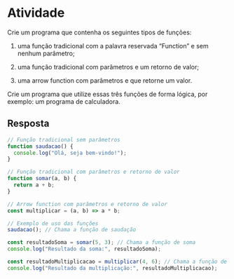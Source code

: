 # Atividade

Crie um programa que contenha os seguintes tipos de funções:

1. uma função tradicional com a palavra reservada “Function” e sem nenhum parâmetro;

2. uma função tradicional com parâmetros e um retorno de valor;

3. uma arrow function com parâmetros e que retorne um valor.

Crie um programa que utilize essas três funções de forma lógica, por exemplo: um programa de calculadora.

## Resposta

```javascript
// Função tradicional sem parâmetros
function saudacao() {
  console.log("Olá, seja bem-vindo!");
}

// Função tradicional com parâmetros e retorno de valor
function somar(a, b) {
  return a + b;
}

// Arrow function com parâmetros e retorno de valor
const multiplicar = (a, b) => a * b;

// Exemplo de uso das funções
saudacao(); // Chama a função de saudação

const resultadoSoma = somar(5, 3); // Chama a função de soma
console.log("Resultado da soma:", resultadoSoma);

const resultadoMultiplicacao = multiplicar(4, 6); // Chama a função de multiplicação
console.log("Resultado da multiplicação:", resultadoMultiplicacao);

```